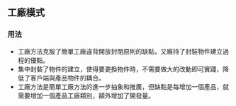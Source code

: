 ## 工廠模式

### 用法

- 工廠方法克服了簡單工廠違背開放封閉原則的缺點，又維持了封裝物件建立過程的優點。
- 集中封裝了物件的建立，使得要更換物件時，不需要做大的改動即可實踐，降低了客戶端與產品物件的耦合。
- 工廠方法是簡單工廠方法的進一步抽象和推廣，但缺點是每增加一個產品，就需要增加一個產品工廠類別，額外增加了開發量。





